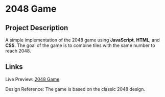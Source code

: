 # 2048 Game
## Project Description
A simple implementation of the 2048 game using **JavaScript**, **HTML**, and **CSS**. The goal of the game is to combine tiles with the same number to reach 2048.
## Links
Live Preview: [2048 Game](https://shelyaa.github.io/js-2048-game/)

Design Reference: The game is based on the classic 2048 design.
